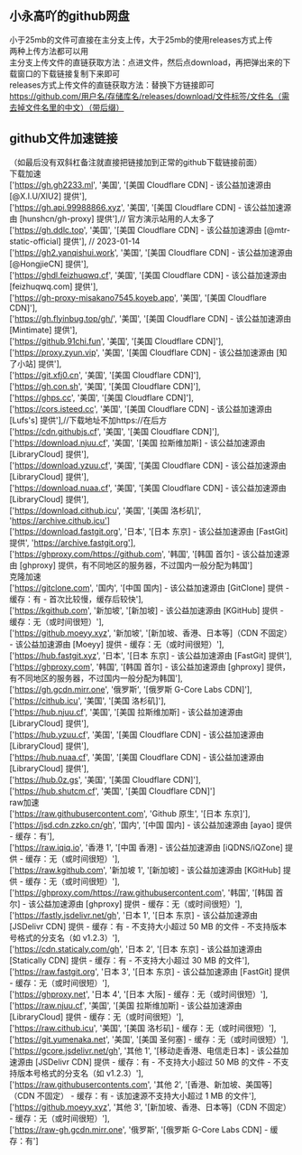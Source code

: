 ## 小永高吖的github网盘  
小于25mb的文件可直接在主分支上传，大于25mb的使用releases方式上传  
两种上传方法都可以用  
主分支上传文件的直链获取方法：点进文件，然后点download，再把弹出来的下载窗口的下载链接复制下来即可  
releases方式上传文件的直链获取方法：替换下方链接即可  
https://github.com/用户名/存储库名/releases/download/文件标签/文件名（需去掉文件名里的中文）（带后缀）  
## github文件加速链接  
（如最后没有双斜杠备注就直接把链接加到正常的github下载链接前面）  
下载加速    
['https://gh.gh2233.ml', '美国', '[美国 Cloudflare CDN] - 该公益加速源由 [@X.I.U/XIU2] 提供'],  
['https://gh.api.99988866.xyz', '美国', '[美国 Cloudflare CDN] - 该公益加速源由 [hunshcn/gh-proxy] 提供'],// 官方演示站用的人太多了  
['https://gh.ddlc.top', '美国', '[美国 Cloudflare CDN] - 该公益加速源由 [@mtr-static-official] 提供'], // 2023-01-14  
['https://gh2.yanqishui.work', '美国', '[美国 Cloudflare CDN] - 该公益加速源由 [@HongjieCN] 提供'],  
['https://ghdl.feizhuqwq.cf', '美国', '[美国 Cloudflare CDN] - 该公益加速源由 [feizhuqwq.com] 提供'],  
['https://gh-proxy-misakano7545.koyeb.app', '美国', '[美国 Cloudflare CDN]'],  
['https://gh.flyinbug.top/gh/', '美国', '[美国 Cloudflare CDN] - 该公益加速源由 [Mintimate] 提供'],  
['https://github.91chi.fun', '美国', '[美国 Cloudflare CDN]'],  
['https://proxy.zyun.vip', '美国', '[美国 Cloudflare CDN] - 该公益加速源由 [知了小站] 提供'],  
['https://git.xfj0.cn', '美国', '[美国 Cloudflare CDN]'],  
['https://gh.con.sh', '美国', '[美国 Cloudflare CDN]'],  
['https://ghps.cc', '美国', '[美国 Cloudflare CDN]'],  
['https://cors.isteed.cc', '美国', '[美国 Cloudflare CDN] - 该公益加速源由 [Lufs\'s] 提供'],//下载地址不加https://在后方  
['https://cdn.githubjs.cf', '美国', '[美国 Cloudflare CDN]'],  
['https://download.njuu.cf', '美国', '[美国 拉斯维加斯] - 该公益加速源由 [LibraryCloud] 提供'],  
['https://download.yzuu.cf', '美国', '[美国 Cloudflare CDN] - 该公益加速源由 [LibraryCloud] 提供'],  
['https://download.nuaa.cf', '美国', '[美国 Cloudflare CDN] - 该公益加速源由 [LibraryCloud] 提供'],  
['https://download.cithub.icu', '美国', '[美国 洛杉矶]', 'https://archive.cithub.icu']   
['https://download.fastgit.org', '日本', '[日本 东京] - 该公益加速源由 [FastGit] 提供', 'https://archive.fastgit.org'],  
['https://ghproxy.com/https://github.com', '韩国', '[韩国 首尔] - 该公益加速源由 [ghproxy] 提供，有不同地区的服务器，不过国内一般分配为韩国']  
克隆加速   
['https://gitclone.com', '国内', '[中国 国内] - 该公益加速源由 [GitClone] 提供&#10;&#10; - 缓存：有&#10; - 首次比较慢，缓存后较快'],  
['https://kgithub.com', '新加坡', '[新加坡] - 该公益加速源由 [KGitHub] 提供&#10;&#10; - 缓存：无（或时间很短）'],  
['https://github.moeyy.xyz', '新加坡', '[新加坡、香港、日本等]（CDN 不固定） - 该公益加速源由 [Moeyy] 提供&#10;&#10; - 缓存：无（或时间很短）'],  
['https://hub.fastgit.xyz', '日本', '[日本 东京] - 该公益加速源由 [FastGit] 提供'],  
['https://ghproxy.com', '韩国', '[韩国 首尔] - 该公益加速源由 [ghproxy] 提供，有不同地区的服务器，不过国内一般分配为韩国'],  
['https://gh.gcdn.mirr.one', '俄罗斯', '[俄罗斯 G-Core Labs CDN]'],  
['https://cithub.icu', '美国', '[美国 洛杉矶]'],  
['https://hub.njuu.cf', '美国', '[美国 拉斯维加斯] - 该公益加速源由 [LibraryCloud] 提供'],  
['https://hub.yzuu.cf', '美国', '[美国 Cloudflare CDN] - 该公益加速源由 [LibraryCloud] 提供'],  
['https://hub.nuaa.cf', '美国', '[美国 Cloudflare CDN] - 该公益加速源由 [LibraryCloud] 提供'],  
['https://hub.0z.gs', '美国', '[美国 Cloudflare CDN]'],  
['https://hub.shutcm.cf', '美国', '[美国 Cloudflare CDN]']  
raw加速  
['https://raw.githubusercontent.com', 'Github 原生', '[日本 东京]'],  
['https://jsd.cdn.zzko.cn/gh', '国内', '[中国 国内] - 该公益加速源由 [ayao] 提供&#10;&#10; - 缓存：有'],  
['https://raw.iqiq.io', '香港 1', '[中国 香港] - 该公益加速源由 [iQDNS/iQZone] 提供&#10;&#10; - 缓存：无（或时间很短）'],  
['https://raw.kgithub.com', '新加坡 1', '[新加坡] - 该公益加速源由 [KGitHub] 提供&#10;&#10; - 缓存：无（或时间很短）'],  
['https://ghproxy.com/https://raw.githubusercontent.com', '韩国', '[韩国 首尔] - 该公益加速源由 [ghproxy] 提供&#10;&#10; - 缓存：无（或时间很短）'],  
['https://fastly.jsdelivr.net/gh', '日本 1', '[日本 东京] - 该公益加速源由 [JSDelivr CDN] 提供&#10;&#10; - 缓存：有&#10; - 不支持大小超过 50 MB 的文件&#10; - 不支持版本号格式的分支名（如 v1.2.3）'],  
['https://cdn.staticaly.com/gh', '日本 2', '[日本 东京] - 该公益加速源由 [Statically CDN] 提供&#10;&#10; - 缓存：有&#10; - 不支持大小超过 30 MB 的文件'],  
['https://raw.fastgit.org', '日本 3', '[日本 东京] - 该公益加速源由 [FastGit] 提供&#10;&#10; - 缓存：无（或时间很短）'],  
['https://ghproxy.net', '日本 4', '[日本 大阪]&#10;&#10; - 缓存：无（或时间很短）'],  
['https://raw.njuu.cf', '美国', '[美国 拉斯维加斯] - 该公益加速源由 [LibraryCloud] 提供&#10;&#10; - 缓存：无（或时间很短）'],  
['https://raw.cithub.icu', '美国', '[美国 洛杉矶]&#10;&#10; - 缓存：无（或时间很短）'],  
['https://git.yumenaka.net', '美国', '[美国 圣何塞]&#10;&#10; - 缓存：无（或时间很短）'],  
['https://gcore.jsdelivr.net/gh', '其他 1', '[移动走香港、电信走日本] - 该公益加速源由 [JSDelivr CDN] 提供&#10;&#10; - 缓存：有&#10; - 不支持大小超过 50 MB 的文件&#10; - 不支持版本号格式的分支名（如 v1.2.3）'],  
['https://raw.githubusercontents.com', '其他 2', '[香港、新加坡、美国等]（CDN 不固定）&#10;&#10; - 缓存：有&#10; - 该加速源不支持大小超过 1 MB 的文件'],  
['https://github.moeyy.xyz', '其他 3', '[新加坡、香港、日本等]（CDN 不固定）&#10;&#10; - 缓存：无（或时间很短）'],  
['https://raw-gh.gcdn.mirr.one', '俄罗斯', '[俄罗斯 G-Core Labs CDN]&#10;&#10; - 缓存：有']  

